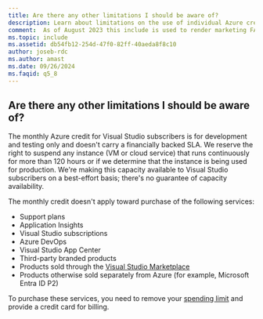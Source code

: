 ```yaml
---
title: Are there any other limitations I should be aware of?
description: Learn about limitations on the use of individual Azure credits.
comment:  As of August 2023 this include is used to render marketing FAQ content for VS Subscriptions in the following portals - VSCom, Manage, and My portals. It was not used for learn.microsoft.com content at that time.  SMEs are Evan Windom and Larissa Crawford of Red Door Collaborative and Sharvari Dighe.
ms.topic: include
ms.assetid: db54fb12-254d-47f0-82ff-40aeda8f8c10
author: joseb-rdc
ms.author: amast
ms.date: 09/26/2024
ms.faqid: q5_8
---
```


## Are there any other limitations I should be aware of?

The monthly Azure credit for Visual Studio subscribers is for development and testing only and doesn't carry a financially backed SLA. We reserve the right to suspend any instance (VM or cloud service) that runs continuously for more than 120 hours or if we determine that the instance is being used for production. We're making this capacity available to Visual Studio subscribers on a best-effort basis; there's no guarantee of capacity availability.

The monthly credit doesn't apply toward purchase of the following services:

- Support plans
- Application Insights
- Visual Studio subscriptions
- Azure DevOps
- Visual Studio App Center
- Third-party branded products
- Products sold through the [Visual Studio Marketplace](https://marketplace.visualstudio.com/)
- Products otherwise sold separately from Azure (for example, Microsoft Entra ID P2)

To purchase these services, you need to remove your [spending limit](https://learn.microsoft.com/azure/billing/billing-spending-limit) and provide a credit card for billing.
